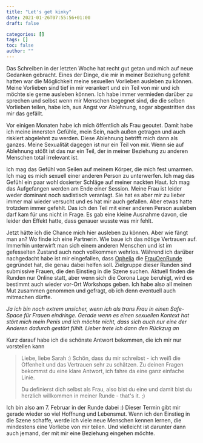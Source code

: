 ```yaml
---
title: "Let's get kinky"
date: 2021-01-26T07:55:56+01:00
draft: false

categories: []
tags: []
toc: false
author: ""
---
```

Das Schreiben in der letzten Woche hat recht gut getan und mich auf neue Gedanken gebracht. Eines der Dinge, die mir in meiner Beziehung gefehlt hatten war die Möglichkeit meine sexuellen Vorlieben ausleben zu können. Meine Vorlieben sind tief in mir verankert und ein Teil von mir und ich möchte sie gerne ausleben können. Ich habe immer vermieden darüber zu sprechen und selbst wenn mir Menschen begegnet sind, die die selben Vorlieben teilen, habe ich, aus Angst vor Ablehnung, sogar abgestritten das mir das gefällt.

Vor einigen Monaten habe ich mich öffentlich als Frau geoutet. Damit habe ich meine innersten Gefühle, mein Sein, nach außen getragen und auch riskiert abgelehnt zu werden. Diese Ablehnung betrifft mich dann als ganzes. Meine Sexualität dagegen ist nur ein Teil von mir. Wenn sie auf Ablehnung stößt ist das nur ein Teil, der in meiner Beziehung zu anderen Menschen total irrelevant ist.

Ich mag das Gefühl von Seilen auf meinem Körper, die mich fest umarmen. Ich mag es mich sexuell einer anderen Person zu unterwerfen. Ich mag das Gefühl ein paar wohl dosierter Schläge auf meiner nackten Haut. Ich mag das Aufgefangen werden am Ende einer Session.
Meine Frau ist leider weder dominant noch sadistisch veranlagt. Sie hat es aber mir zu lieber immer mal wieder versucht und es hat mir auch gefallen. Aber etwas hatte trotzdem immer gefehlt. Das ich den Teil mit einer anderen Person ausleben darf kam für uns nicht in Frage. Es gab eine kleine Ausnahme davon, die leider den Effekt hatte, dass genauer wusste was mir fehlt.

Jetzt hätte ich die Chance mich hier ausleben zu können. Aber wie fängt man an? Wo finde ich eine Partnerin. Wie baue ich das nötige Vertrauen auf. Immerhin unterwirft man sich einem anderen Menschen und ist im gefesselten Zustand auch noch vollkommen wehrlos.
Während ich darüber nachgedacht habe ist mir eingefallen, dass [Ophelia](https://twitter.com/OpheliaBDSM) die [FrauOenRunde](https://federpeitsche.com/frauoenrunde/) gegründet hat, die genau dabei helfen soll. Zielgruppe dieser Runden sind submissive Frauen, die den Einstieg in die Szene suchen. Aktuell finden die Runden nur Online statt, aber wenn sich die Corona Lage beruhigt, wird es bestimmt auch wieder vor-Ort Workshops geben.
Ich habe also all meinen Mut zusammen genommen und gefragt, ob ich denn eventuell auch mitmachen dürfte.

_Ja ich bin noch extrem unsicher, wenn ich als trans Frau in einen Safe-Space für Frauen eindringe. Gerade wenn es einen sexuellen Kontext hat stört mich mein Penis und ich möchte nicht, dass sich auch nur eine der Anderen dadurch gestört fühlt. Lieber trete ich dann den Rückzug an_

Kurz darauf habe ich die schönste Antwort bekommen, die ich mir nur vorstellen kann
> Liebe, liebe Sarah :)
> Schön, dass du mir schreibst - ich weiß die Offenheit und das Vertrauen sehr zu schätzen. Zu deinen Fragen bekommst du eine klare Antwort, ich fahre da eine ganz einfache Linie.
>
> Du definierst dich selbst als Frau, also bist du eine und damit bist du herzlich willkommen in meiner Runde - that's it. ;)

Ich bin also am 7. Februar in der Runde dabei :)
Dieser Termin gibt mir gerade wieder so viel Hoffnung und Lebensmut. Wenn ich den Einstieg in die Szene schaffe, werde ich viele neue Menschen kennen lernen, die mindestens eine Vorliebe von mir teilen. Und vielleicht ist darunter dann auch jemand, der mit mir eine Beziehung eingehen möchte.
